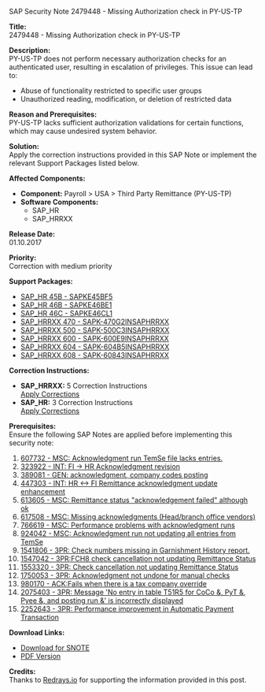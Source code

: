 SAP Security Note 2479448 - Missing Authorization check in PY-US-TP

**Title:**  
2479448 - Missing Authorization check in PY-US-TP

**Description:**  
PY-US-TP does not perform necessary authorization checks for an authenticated user, resulting in escalation of privileges. This issue can lead to:

- Abuse of functionality restricted to specific user groups
- Unauthorized reading, modification, or deletion of restricted data

**Reason and Prerequisites:**  
PY-US-TP lacks sufficient authorization validations for certain functions, which may cause undesired system behavior.

**Solution:**  
Apply the correction instructions provided in this SAP Note or implement the relevant Support Packages listed below.

**Affected Components:**  
- **Component:** Payroll > USA > Third Party Remittance (PY-US-TP)  
- **Software Components:**  
  - SAP_HR  
  - SAP_HRRXX

**Release Date:**  
01.10.2017

**Priority:**  
Correction with medium priority

**Support Packages:**  
- [SAP_HR 45B - SAPKE45BF5](https://me.sap.com/supportpackage/SAPKE45BF5)  
- [SAP_HR 46B - SAPKE46BE1](https://me.sap.com/supportpackage/SAPKE46BE1)  
- [SAP_HR 46C - SAPKE46CL1](https://me.sap.com/supportpackage/SAPKE46CL1)  
- [SAP_HRRXX 470 - SAPK-470G2INSAPHRRXX](https://me.sap.com/supportpackage/SAPK-470G2INSAPHRRXX)  
- [SAP_HRRXX 500 - SAPK-500C3INSAPHRRXX](https://me.sap.com/supportpackage/SAPK-500C3INSAPHRRXX)  
- [SAP_HRRXX 600 - SAPK-600E9INSAPHRRXX](https://me.sap.com/supportpackage/SAPK-600E9INSAPHRRXX)  
- [SAP_HRRXX 604 - SAPK-604B5INSAPHRRXX](https://me.sap.com/supportpackage/SAPK-604B5INSAPHRRXX)  
- [SAP_HRRXX 608 - SAPK-60843INSAPHRRXX](https://me.sap.com/supportpackage/SAPK-60843INSAPHRRXX)

**Correction Instructions:**  
- **SAP_HRRXX:** 5 Correction Instructions  
  [Apply Corrections](https://me.sap.com/corrins/0002479448/5364)  
- **SAP_HR:** 3 Correction Instructions  
  [Apply Corrections](https://me.sap.com/corrins/0002479448/2)

**Prerequisites:**  
Ensure the following SAP Notes are applied before implementing this security note:

1. [607732 - MSC: Acknowledgment run TemSe file lacks entries.](https://me.sap.com/notes/607732)
2. [323922 - INT: FI -> HR Acknowledgment revision](https://me.sap.com/notes/323922)
3. [389081 - GEN: acknowledgment, company codes posting](https://me.sap.com/notes/389081)
4. [447303 - INT: HR <-> FI Remittance acknowledgment update enhancement](https://me.sap.com/notes/447303)
5. [613605 - MSC: Remittance status "acknowledgement failed" although ok](https://me.sap.com/notes/613605)
6. [617508 - MSC: Missing acknowledgments (Head/branch office vendors)](https://me.sap.com/notes/617508)
7. [766619 - MSC: Performance problems with acknowledgment runs](https://me.sap.com/notes/766619)
8. [924042 - MSC: Acknowledgment run not updating all entries from TemSe](https://me.sap.com/notes/924042)
9. [1541806 - 3PR: Check numbers missing in Garnishment History report.](https://me.sap.com/notes/1541806)
10. [1547042 - 3PR:FCH8 check cancellation not updating Remittance Status](https://me.sap.com/notes/1547042)
11. [1553320 - 3PR: Check cancellation not updating Remittance Status](https://me.sap.com/notes/1553320)
12. [1750053 - 3PR: Acknowledgment not undone for manual checks](https://me.sap.com/notes/1750053)
13. [980170 - ACK:Fails when there is a tax company override](https://me.sap.com/notes/980170)
14. [2075403 - 3PR: Message 'No entry in table T51R5 for CoCo &, PyT &, Pyee &, and posting run &' is incorrectly displayed](https://me.sap.com/notes/2075403)
15. [2252643 - 3PR: Performance improvement in Automatic Payment Transaction](https://me.sap.com/notes/2252643)

**Download Links:**  
- [Download for SNOTE](https://notesdownloads.sap.com/note/0040000019805232017)  
- [PDF Version](https://userapps.support.sap.com/sap/support/sfm/notes/print/0002479448?language=en-US&token=BD5C8417CA377F73B148B7CF6FE92976)

**Credits:**  
Thanks to [Redrays.io](https://redrays.io) for supporting the information provided in this post.